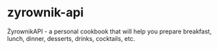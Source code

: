 # zyrownik-api
ŻyrownikAPI - a personal cookbook that will help you prepare breakfast, lunch, dinner, desserts, drinks, cocktails, etc.
